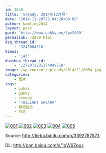 ```yaml
---
id: 2039
title: 'Steady. 2014年12月号'
date: '2014-11-20T22:04:28+08:00'
author: kamling2014
layout: post
guid: 'http://www.gakky.me/?p=2039'
permalink: /2039.html
dsq_thread_id:
    - '3245084318'
Views:
    - '143'
duoshuo_thread_id:
    - '1272072281174049718'
image: /wp-content/uploads/2014/11/0054.jpg
categories:
    - 图片
tags:
    - gakki
    - gakky
    - steady
    - 'TWILIGHT SASARA'
    - 新垣结衣
    - 杂志
---
```


[![001](http://www.yui-aragaki.org/wp-content/uploads/2014/11/0018.jpg)](http://www.yui-aragaki.org/wp-content/uploads/2014/11/0018.jpg "001") [![002](http://www.yui-aragaki.org/wp-content/uploads/2014/11/0028.jpg)](http://www.yui-aragaki.org/wp-content/uploads/2014/11/0028.jpg "002") [![003](http://www.yui-aragaki.org/wp-content/uploads/2014/11/0036.jpg)](http://www.yui-aragaki.org/wp-content/uploads/2014/11/0036.jpg "003") [![004](http://www.yui-aragaki.org/wp-content/uploads/2014/11/0044.jpg)](http://www.yui-aragaki.org/wp-content/uploads/2014/11/0044.jpg "004") [![005](http://www.yui-aragaki.org/wp-content/uploads/2014/11/0054.jpg)](http://www.yui-aragaki.org/wp-content/uploads/2014/11/0054.jpg "005")

Source: <http://tieba.baidu.com/p/3392787873>

DL: <http://pan.baidu.com/s/1qW6Zpus>